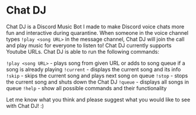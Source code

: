 # Chat DJ 
Chat DJ is a Discord Music Bot I made to make Discord voice chats more fun and interactive during quarantine. When someone in the voice channel types `!play <song URL>` in the message channel, Chat DJ will join the call and play music for everyone to listen to! Chat DJ currently supports Youtube URLs. Chat DJ is able to run the following commands:

`!play <song URL>` - plays song from given URL or adds to song queue if a song is already playing
`!current` - displays the current song and its info
`!skip` - skips the current song and plays next song on queue
`!stop` - stops the current song and shuts down the Chat DJ
`!queue` - displays all songs in queue
`!help` - show all possible commands and their functionality

Let me know what you think and please suggest what you would like to see with Chat DJ! :)